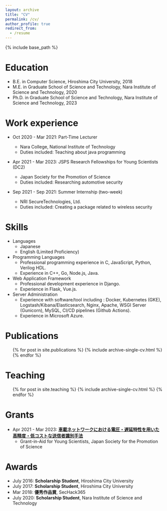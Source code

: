 ```yaml
---
layout: archive
title: "CV"
permalink: /cv/
author_profile: true
redirect_from:
  - /resume
---
```


{% include base_path %}

Education
======
* B.E. in Computer Science, Hiroshima City University, 2018
* M.E. in Graduate School of Science and Technology, Nara Institute of Science and Technology, 2020
* Ph.D. in Graduate School of Science and Technology, Nara Institute of Science and Technology, 2023

Work experience
======
* Oct 2020 - Mar 2021: Part-Time Lecturer
  * Nara College, National Institute of Technology
  * Duties included: Teaching about java programming
  
* Apr 2021 - Mar 2023: JSPS Research Fellowships for Young Scientists (DC2)
  * Japan Society for the Promotion of Science
  * Duties included: Researching automotive security

* Sep 2021 - Sep 2021: Summer Internship (two-week)
  * NRI SecureTechnologies, Ltd.
  * Duties included: Creating a package related to wireless security

Skills
======
* Languages
  * Japanese
  * English (Limited Proficiency)
* Programming Languages
  * Professional programming experience in C, JavaScript, Python, Verilog HDL.
  * Experience in C++, Go, Node.js, Java.
* Web Application Framework
  * Professional development experience in Django.
  * Experience in Flask, Vue.js.
* Server Administration
  * Experience with software/tool including : Docker, Kubernetes (GKE), Logstash/Kibana/Elasticsearch, Nginx, Apache, WSGI Server (Gunicorn), MySQL, CI/CD pipelines (Github Actions).
  * Experience in Microsoft Azure.

Publications
======
  <ul>{% for post in site.publications %}
    {% include archive-single-cv.html %}
  {% endfor %}</ul>
  
<!-- Talks
======
  <ul>{% for post in site.talks %}
    {% include archive-single-talk-cv.html %}
  {% endfor %}</ul>
-->
  
Teaching
======
  <ul>{% for post in site.teaching %}
    {% include archive-single-cv.html %}
  {% endfor %}</ul>

Grants
======
* Apr 2021 - Mar 2023: <b><a href="https://kaken.nii.ac.jp/grant/KAKENHI-PROJECT-21J10516/">車載ネットワークにおける電圧・遅延特性を用いた高精度・低コストな送信者識別手法</a></b>
  * Grant-in-Aid for Young Scientists, Japan Society for the Promotion of Science

Awards
======
* July 2016: <b>Scholarship Student</b>, Hiroshima City University
* July 2017: <b>Scholarship Student</b>, Hiroshima City University
* Mar 2018: <b>優秀作品賞</b>, SecHack365
* July 2020: <b>Scholarship Student</b>, Nara Institute of Science and Technology

